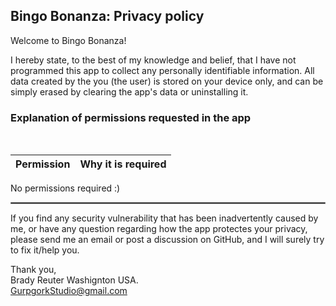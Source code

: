 ## Bingo Bonanza: Privacy policy

Welcome to Bingo Bonanza!

I hereby state, to the best of my knowledge and belief, that I have not programmed this app to collect any personally identifiable information. All data created by the you (the user) is stored on your device only, and can be simply erased by clearing the app's data or uninstalling it.

### Explanation of permissions requested in the app
<br/>

| Permission | Why it is required |
| :---: | --- |
No permissions required :)

 <hr style="border:1px solid gray">

If you find any security vulnerability that has been inadvertently caused by me, or have any question regarding how the app protectes your privacy, please send me an email or post a discussion on GitHub, and I will surely try to fix it/help you.

Thank you,  
Brady Reuter
Washignton USA.  
<GurpgorkStudio@gmail.com>
